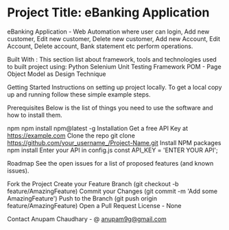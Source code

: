 # Project Title: eBanking Application
eBanking Application - Web Automation where user can login, Add new customer, Edit new customer, Delete new customer, Add new Account, Edit Account, Delete account, Bank statement etc perform operations.

Built With : This section list about framework, tools and technologies used to built project using:
Python
Selenium
Unit Testing Framework 
POM - Page Object Model as Design Technique

Getting Started
Instructions on setting up project locally. To get a local copy up and running follow these simple example steps.

Prerequisites
Below is the list of things you need to use the software and how to install them.

npm
npm install npm@latest -g
Installation
Get a free API Key at https://example.com
Clone the repo
git clone https://github.com/your_username_/Project-Name.git
Install NPM packages
npm install
Enter your API in config.js
const API_KEY = 'ENTER YOUR API';

Roadmap
See the open issues for a list of proposed features (and known issues).

Fork the Project
Create your Feature Branch (git checkout -b feature/AmazingFeature)
Commit your Changes (git commit -m 'Add some AmazingFeature')
Push to the Branch (git push origin feature/AmazingFeature)
Open a Pull Request
License - None

Contact
Anupam Chaudhary - @ anupam9g@gmail.com
